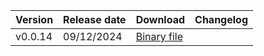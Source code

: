 | Version | Release date | Download | Changelog |
:--- | :--- | :--- | :---
| v0.0.14 | 09/12/2024 | [Binary file](https://github.com/ydb-platform/ydbops/releases/download/v0.0.14/ydbops_darwin_amd64) |  |
